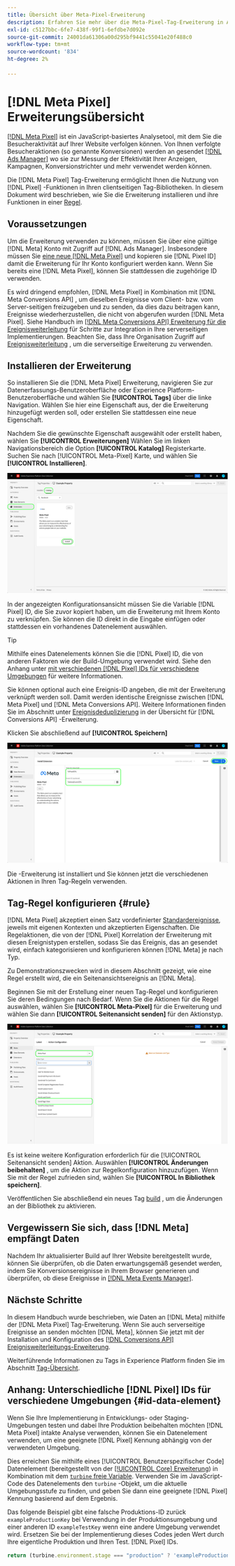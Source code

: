 ```yaml
---
title: Übersicht über Meta-Pixel-Erweiterung
description: Erfahren Sie mehr über die Meta-Pixel-Tag-Erweiterung in Adobe Experience Platform.
exl-id: c5127bbc-6fe7-438f-99f1-6efdbe7d092e
source-git-commit: 24001da61306a00d295bf9441c55041e20f488c0
workflow-type: tm+mt
source-wordcount: '834'
ht-degree: 2%

---
```


# [!DNL Meta Pixel] Erweiterungsübersicht

[[!DNL Meta Pixel]](https://developers.facebook.com/docs/meta-pixel/) ist ein JavaScript-basiertes Analysetool, mit dem Sie die Besucheraktivität auf Ihrer Website verfolgen können. Von Ihnen verfolgte Besucheraktionen (so genannte Konversionen) werden an gesendet [[!DNL Ads Manager]](https://www.facebook.com/business/tools/ads-manager) wo sie zur Messung der Effektivität Ihrer Anzeigen, Kampagnen, Konversionstrichter und mehr verwendet werden können.

Die [!DNL Meta Pixel] Tag-Erweiterung ermöglicht Ihnen die Nutzung von [!DNL Pixel] -Funktionen in Ihren clientseitigen Tag-Bibliotheken. In diesem Dokument wird beschrieben, wie Sie die Erweiterung installieren und ihre Funktionen in einer [Regel](../../../ui/managing-resources/rules.md).

## Voraussetzungen

Um die Erweiterung verwenden zu können, müssen Sie über eine gültige [!DNL Meta] Konto mit Zugriff auf [!DNL Ads Manager]. Insbesondere müssen Sie [eine neue [!DNL Meta Pixel]](https://www.facebook.com/business/help/952192354843755) und kopieren sie [!DNL Pixel ID] damit die Erweiterung für Ihr Konto konfiguriert werden kann. Wenn Sie bereits eine [!DNL Meta Pixel], können Sie stattdessen die zugehörige ID verwenden.

Es wird dringend empfohlen, [!DNL Meta Pixel] in Kombination mit [!DNL Meta Conversions API] , um dieselben Ereignisse vom Client- bzw. vom Server-seitigen freizugeben und zu senden, da dies dazu beitragen kann, Ereignisse wiederherzustellen, die nicht von abgerufen wurden [!DNL Meta Pixel]. Siehe Handbuch im [[!DNL Meta Conversions API] Erweiterung für die Ereignisweiterleitung](../../client/meta/overview.md) für Schritte zur Integration in Ihre serverseitigen Implementierungen. Beachten Sie, dass Ihre Organisation Zugriff auf [Ereignisweiterleitung](../../../ui/event-forwarding/overview.md) , um die serverseitige Erweiterung zu verwenden.

## Installieren der Erweiterung

So installieren Sie die [!DNL Meta Pixel] Erweiterung, navigieren Sie zur Datenerfassungs-Benutzeroberfläche oder Experience Platform-Benutzeroberfläche und wählen Sie **[!UICONTROL Tags]** über die linke Navigation. Wählen Sie hier eine Eigenschaft aus, der die Erweiterung hinzugefügt werden soll, oder erstellen Sie stattdessen eine neue Eigenschaft.

Nachdem Sie die gewünschte Eigenschaft ausgewählt oder erstellt haben, wählen Sie **[!UICONTROL Erweiterungen]** Wählen Sie im linken Navigationsbereich die Option **[!UICONTROL Katalog]** Registerkarte. Suchen Sie nach [!UICONTROL Meta-Pixel] Karte, und wählen Sie **[!UICONTROL Installieren]**.

![Die [!UICONTROL Installieren] für die [!UICONTROL Meta-Pixel] -Erweiterung in der Datenerfassungs-Benutzeroberfläche.](../../../images/extensions/client/meta/install.png)

In der angezeigten Konfigurationsansicht müssen Sie die Variable [!DNL Pixel] ID, die Sie zuvor kopiert haben, um die Erweiterung mit Ihrem Konto zu verknüpfen. Sie können die ID direkt in die Eingabe einfügen oder stattdessen ein vorhandenes Datenelement auswählen.

>[!TIP]
>
>Mithilfe eines Datenelements können Sie die [!DNL Pixel] ID, die von anderen Faktoren wie der Build-Umgebung verwendet wird. Siehe den Anhang unter [mit verschiedenen [!DNL Pixel] IDs für verschiedene Umgebungen](#id-data-element) für weitere Informationen.

Sie können optional auch eine Ereignis-ID angeben, die mit der Erweiterung verknüpft werden soll. Damit werden identische Ereignisse zwischen [!DNL Meta Pixel] und [!DNL Meta Conversions API]. Weitere Informationen finden Sie im Abschnitt unter [Ereignisdeduplizierung](../../server/meta/overview.md#event-deduplication) in der Übersicht für [!DNL Conversions API] -Erweiterung.

Klicken Sie abschließend auf **[!UICONTROL Speichern]**

![Die [!DNL Pixel] ID, die in der Erweiterungskonfigurationsansicht als Datenelement bereitgestellt wird.](../../../images/extensions/client/meta/configure.png)

Die -Erweiterung ist installiert und Sie können jetzt die verschiedenen Aktionen in Ihren Tag-Regeln verwenden.

## Tag-Regel konfigurieren {#rule}

[!DNL Meta Pixel] akzeptiert einen Satz vordefinierter [Standardereignisse](https://www.facebook.com/business/help/402791146561655), jeweils mit eigenen Kontexten und akzeptierten Eigenschaften. Die Regelaktionen, die von der [!DNL Pixel] Korrelation der Erweiterung mit diesen Ereignistypen erstellen, sodass Sie das Ereignis, das an gesendet wird, einfach kategorisieren und konfigurieren können [!DNL Meta] je nach Typ.

Zu Demonstrationszwecken wird in diesem Abschnitt gezeigt, wie eine Regel erstellt wird, die ein Seitenansichtsereignis an [!DNL Meta].

Beginnen Sie mit der Erstellung einer neuen Tag-Regel und konfigurieren Sie deren Bedingungen nach Bedarf. Wenn Sie die Aktionen für die Regel auswählen, wählen Sie **[!UICONTROL Meta-Pixel]** für die Erweiterung und wählen Sie dann **[!UICONTROL Seitenansicht senden]** für den Aktionstyp.

![Die [!UICONTROL Seitenansicht senden] Aktionstyp, der für eine Regel in der Datenerfassungs-Benutzeroberfläche ausgewählt wird.](../../../images/extensions/client/meta/select-action.png)

Es ist keine weitere Konfiguration erforderlich für die [!UICONTROL Seitenansicht senden] Aktion. Auswählen **[!UICONTROL Änderungen beibehalten]** , um die Aktion zur Regelkonfiguration hinzuzufügen. Wenn Sie mit der Regel zufrieden sind, wählen Sie **[!UICONTROL In Bibliothek speichern]**.

Veröffentlichen Sie abschließend ein neues Tag [build](../../../ui/publishing/builds.md) , um die Änderungen an der Bibliothek zu aktivieren.

## Vergewissern Sie sich, dass [!DNL Meta] empfängt Daten

Nachdem Ihr aktualisierter Build auf Ihrer Website bereitgestellt wurde, können Sie überprüfen, ob die Daten erwartungsgemäß gesendet werden, indem Sie Konversionsereignisse in Ihrem Browser generieren und überprüfen, ob diese Ereignisse in [[!DNL Meta Events Manager]](https://www.facebook.com/business/help/898185560232180).

## Nächste Schritte

In diesem Handbuch wurde beschrieben, wie Daten an [!DNL Meta] mithilfe der [!DNL Meta Pixel] Tag-Erweiterung. Wenn Sie auch serverseitige Ereignisse an senden möchten [!DNL Meta], können Sie jetzt mit der Installation und Konfiguration des [[!DNL Conversions API] Ereignisweiterleitungs-Erweiterung](../../server/meta/overview.md).

Weiterführende Informationen zu Tags in Experience Platform finden Sie im Abschnitt [Tag-Übersicht](../../../home.md).

## Anhang: Unterschiedliche [!DNL Pixel] IDs für verschiedene Umgebungen {#id-data-element}

Wenn Sie Ihre Implementierung in Entwicklungs- oder Staging-Umgebungen testen und dabei Ihre Produktion beibehalten möchten [!DNL Meta Pixel] intakte Analyse verwenden, können Sie ein Datenelement verwenden, um eine geeignete [!DNL Pixel] Kennung abhängig von der verwendeten Umgebung.

Dies erreichen Sie mithilfe eines [!UICONTROL Benutzerspezifischer Code] Datenelement (bereitgestellt von der [[!UICONTROL Core] Erweiterung](../core/overview.md)) in Kombination mit dem [`turbine` freie Variable](../../../extension-dev/turbine.md). Verwenden Sie im JavaScript-Code des Datenelements den `turbine` -Objekt, um die aktuelle Umgebungsstufe zu finden, und geben Sie dann eine geeignete [!DNL Pixel] Kennung basierend auf dem Ergebnis.

Das folgende Beispiel gibt eine falsche Produktions-ID zurück `exampleProductionKey` bei Verwendung in der Produktionsumgebung und einer anderen ID `exampleTestKey` wenn eine andere Umgebung verwendet wird. Ersetzen Sie bei der Implementierung dieses Codes jeden Wert durch Ihre eigentliche Produktion und Ihren Test. [!DNL Pixel] IDs.

```js
return (turbine.environment.stage === "production" ? 'exampleProductionKey' : 'exampleTestKey');
```
